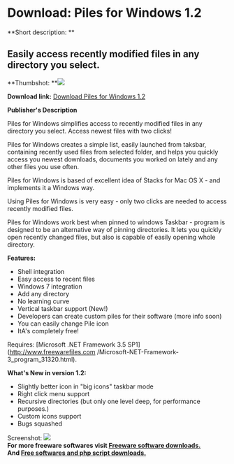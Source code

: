 # Download: Piles for Windows 1.2

**Short description: **

## Easily access recently modified files in any directory you select.

  
**Thumbshot: **![](http://www.freewarefiles.com/screenshot/piles_win_md.jpg)   
  
**Download link:** [Download Piles for Windows 1.2](http://freesoftwares.boysofts.com/Piles-for-Windows_program_58217.html)  
  

**Publisher's Description**  
  

Piles for Windows simplifies access to recently modified files in any
directory you select. Access newest files with two clicks!

Piles for Windows creates a simple list, easily launched from taksbar,
containing recently used files from selected folder, and helps you quickly
access you newest downloads, documents you worked on lately and any other
files you use often.

Piles for Windows is based of excellent idea of Stacks for Mac OS X - and
implements it a Windows way.

Using Piles for Windows is very easy - only two clicks are needed to access
recently modified files.

Piles for Windows work best when pinned to windows Taskbar - program is
designed to be an alternative way of pinning directories. It lets you quickly
open recently changed files, but also is capable of easily opening whole
directory.

**Features:**

  * Shell integration 
  * Easy access to recent files 
  * Windows 7 integration 
  * Add any directory 
  * No learning curve 
  * Vertical taskbar support (New!) 
  * Developers can create custom piles for their software (more info soon) 
  * You can easily change Pile icon 
  * ItA's completely free! 

Requires: [Microsoft .NET Framework 3.5 SP1](http://www.freewarefiles.com
/Microsoft-NET-Framework-3_program_31320.html).

**What's New in version 1.2:**

  * Slightly better icon in "big icons" taskbar mode 
  * Right click menu support 
  * Recursive directories (but only one level deep, for performance purposes.) 
  * Custom icons support 
  * Bugs squashed 

  
  
Screenshot: ![](http://www.freewarefiles.com/screenshot/piles_win.jpg)  
**For more freeware softwares visit [Freeware software downloads.](http://freesoftwares.boysofts.com/)**   
**And [Free softwares and php script downloads.](http://www.boysofts.com/)**

